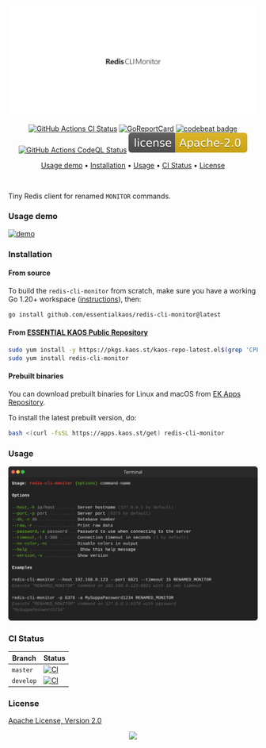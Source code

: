 <p align="center"><a href="#readme"><img src=".github/images/card.svg"/></a></p>

<p align="center">
  <a href="https://kaos.sh/w/redis-cli-monitor/ci"><img src="https://kaos.sh/w/redis-cli-monitor/ci.svg" alt="GitHub Actions CI Status" /></a>
  <a href="https://kaos.sh/r/redis-cli-monitor"><img src="https://kaos.sh/r/redis-cli-monitor.svg" alt="GoReportCard" /></a>
  <a href="https://kaos.sh/b/redis-cli-monitor"><img src="https://kaos.sh/b/9503a6f8-c9da-4057-ae44-b079686bcc13.svg" alt="codebeat badge" /></a>
  <a href="https://kaos.sh/w/redis-cli-monitor/codeql"><img src="https://kaos.sh/w/redis-cli-monitor/codeql.svg" alt="GitHub Actions CodeQL Status" /></a>
  <a href="#license"><img src=".github/images/license.svg"/></a>
</p>

<p align="center"><a href="#usage-demo">Usage demo</a> • <a href="#installation">Installation</a> • <a href="#usage">Usage</a> • <a href="#ci-status">CI Status</a> • <a href="#license">License</a></p>

<br/>

Tiny Redis client for renamed `MONITOR` commands.

### Usage demo

[![demo](https://gh.kaos.st/redis-cli-monitor-200.gif)](#usage-demo)

### Installation

#### From source

To build the `redis-cli-monitor` from scratch, make sure you have a working Go 1.20+ workspace ([instructions](https://go.dev/doc/install)), then:

```
go install github.com/essentialkaos/redis-cli-monitor@latest
```

#### From [ESSENTIAL KAOS Public Repository](https://kaos.sh/kaos-repo)

```bash
sudo yum install -y https://pkgs.kaos.st/kaos-repo-latest.el$(grep 'CPE_NAME' /etc/os-release | tr -d '"' | cut -d':' -f5).noarch.rpm
sudo yum install redis-cli-monitor
```

#### Prebuilt binaries

You can download prebuilt binaries for Linux and macOS from [EK Apps Repository](https://apps.kaos.st/redis-cli-monitor/latest).

To install the latest prebuilt version, do:

```bash
bash <(curl -fsSL https://apps.kaos.st/get) redis-cli-monitor
```

### Usage

<img src=".github/images/usage.svg" />

### CI Status

| Branch | Status |
|--------|--------|
| `master` | [![CI](https://kaos.sh/w/redis-cli-monitor/ci.svg?branch=master)](https://kaos.sh/w/redis-cli-monitor/ci?query=branch:master) |
| `develop` | [![CI](https://kaos.sh/w/redis-cli-monitor/ci.svg?branch=master)](https://kaos.sh/w/redis-cli-monitor/ci?query=branch:develop) |

### License

[Apache License, Version 2.0](https://www.apache.org/licenses/LICENSE-2.0)

<p align="center"><a href="https://essentialkaos.com"><img src="https://gh.kaos.st/ekgh.svg"/></a></p>

